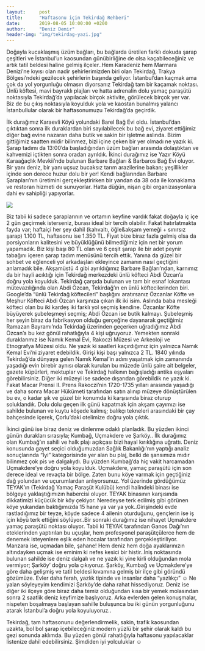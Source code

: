 ```yaml
---
layout:     post
title:      "Haftasonu için Tekirdağ Rehberi"
date:       2019-08-05 10:00:00 +0200
author:     "Deniz Demir"
header-img: "img/tekirdag-yazi.jpg"
---
```

<p>
Doğayla kucaklaşmış üzüm bağları, bu bağlarda üretilen farklı dokuda şarap çeşitleri ve İstanbul’un kaosundan günübirliğine de olsa kaçabileceğiniz ve artık tatil beldesi haline gelmiş ilçeler..Hem Karadeniz hem Marmara Denizi’ne kıyısı olan nadir şehirlerimizden biri olan Tekirdağ, Trakya Bölgesi’ndeki gezilecek şehirlerin başında geliyor. İstanbul’dan kaçmak ama çok da yol yorgunluğu olmasın diyorsanız Tekirdağ tam bir kaçamak noktası. Ünlü köftesi, mavi bayraklı plajları ve hatta adrenalin dolu yamaç paraşütü noktasıyla Tekirdağ’da yapılacak birçok aktivite, görülecek birçok yer var. Biz de bu çıkış noktasıyla koyulduk yola ve kaostan bunalmış yalancı İstanbullular olarak bir haftasonumuzu Tekirdağ’da geçirdik.
</p>

<p> 
İlk durağımız Karaevli Köyü yolundaki Barel Bağ Evi oldu. İstanbul’dan çıktıktan sonra ilk duraklardan biri sayılabilecek bu bağ evi, ziyaret ettiğimiz diğer bağ evine nazaran daha butik ve sakin bir işletme aslında. Bizim gittiğimiz saatten midir bilinmez, bizi içine çeken bir yer olmadı ne yazık ki. Şarap tadımı da 13:00’da başladığından üzüm bağları arasında dolaştıktan ve kahvemizi içtikten sonra oradan ayrıldık. İkinci durağımız ise Yazır Köyü Karaağaçlık Mevkii’nde bulunan Barbare Bağları & Barbaros Bağ Evi oluyor. Bir yanı deniz, bir yanı uçsuz bucaksız tarım arazilerine bakan; yeşillikler içinde son derece huzur dolu bir yer! Kendi bağlarından Barbare Şarapları’nın üretimini gerçekleştirirken bir yandan da 38 oda ile konaklama ve restoran hizmeti de sunuyorlar. Hatta düğün, nişan gibi organizasyonlara dahi ev sahipliği yapıyorlar. 
</p>
<p>
  <img src="/travelb/img/barbare-org.jpg">
</p>
<p> Biz tabii ki sadece şaraplarının ve ortamın keyfine vardık fakat doğayla iç içe 2 gün geçirmek isterseniz, burası ideal bir tercih olabilir. Fakat hatırlatmakta fayda var; haftaiçi her şey dahil (kahvaltı, öğle&akşam yemeği + sınırsız şarap) 1.100 TL, haftasonu ise 1.350 TL. Fiyat bize biraz fazla gelmiş olsa da porsiyonların kalitesini ve büyüklüğünü bilmediğimiz için net bir yorum yapamadık. Biz kişi başı 80 TL olan ve 6 çeşit şarap ile bir adet peynir tabağını içeren şarap tadım menüsünü tercih ettik. Yanına da güzel bir sohbet ve eğlenceli yol arkadaşları ekleyince zamanın nasıl geçtiğini anlamadık bile. Akşamüstü 4 gibi ayrıldığımız Barbare Bağları’ndan, karnımız da bir hayli acıktığı için Tekirdağ merkezdeki ünlü köfteci Abdi Özcan’a doğru yola koyulduk. Tekirdağ çarşıda bulunan ve tam bir esnaf lokantası mütevazılığında olan Abdi Özcan, Tekirdağ’ın en ünlü köftecilerinden biri. Google’da “ünlü Tekirdağ köftecileri” başlığını aratırsanız Özcanlar Köfte ve Meşhur Köfteci Abdi Özcan karşınıza çıkan ilk iki isim. Aslında baba mesleği köfteci olan bu iki kardeş iki farklı yol seçmiş kendine. Özcanlar Köfte büyüyerek şubeleşmeyi seçmiş; Abdi Özcan ise butik kalmayı. Şubeleşmiş her şeyin biraz da fabrikasyon olduğu gerçeğine dayanarak geçtiğimiz Ramazan Bayramı’nda Tekirdağ üzerinden geçerken uğradığımız Abdi Özcan’a bu kez gönül rahatlığıyla 4 kişi uğruyoruz. Yemekten sonraki duraklarımız ise Namık Kemal Evi, Rakoczi Müzesi ve Arkeoloji ve Etnografya Müzesi oldu. Ne yazık ki saatleri kaçırdığımız için yalnızca Namık Kemal Evi’ni ziyaret edebildik. Girişi kişi başı yalnızca 2 TL. 1840 yılında Tekirdağ’da dünyaya gelen Namık Kemal’in adını yaşatmak için zamanında yaşadığı evin birebir aynısı olarak kurulan bu müzede ünlü şaire ait belgeler, gazete küpürleri, mektuplar ve Tekirdağ halkının bağışladığı antika eşyaları görebilirsiniz. Diğer iki müzeyi ise sadece dışarıdan görebildik ne yazık ki. Fakat Macar Prensi II. Prens Rakoczi’nin 1720-1735 yılları arasında yaşadığı ve daha sonra Macar Hükümeti tarafından satın alınıp müzeye dönüştürülen bu ev, o kadar şık ve güzel bir konumda ki karşısında biraz oturup soluklandık. Dolu dolu geçen ilk günü kapatmak için akşam çayımızı ise sahilde bulunan ve kuytu köşede kalmış; balıkçı tekneleri arasındaki bir çay bahçesinde içerek, Çorlu’daki otelimize doğru yola çıktık.
</p>

<p>
İkinci günü ise biraz deniz ve dinlenme odaklı planladık. Bu yüzden ikinci günün durakları sırasıyla; Kumbağ, Uçmakdere ve Şarköy.. İlk durağımız olan Kumbağ’ın sahili ve halk plajı açıkçası bizi hayal kırıklığına uğrattı. Deniz konusunda gayet seçici olduğumuzdan Sağlık Bakanlığı’nın yaptığı analiz sonuçlarında “İyi” kategorisinde yer alan bu plaj, belki de şansımıza mıdır bilinmez çok pis ve dalgalıydı. Bu yüzden Kumbağ’da hiç vakit harcamadan Uçmakdere’ye doğru yola koyulduk. Uçmakdere, yamaç paraşütü için son derece ideal ve revaçta bir bölge. Zaten bunu köye varmak için geçtiğiniz dağ yolundan ve uçurumlardan anlıyorsunuz. Yol üzerinde gördüğümüz TEYAK’ın (Tekirdağ Yamaç Paraşüt Kulübü) kendi halindeki binası ise bölgeye yaklaştığımızın habercisi oluyor. TEYAK binasının karşısında dikkatimizi küçücük bir köy çekiyor. Neredeyse terk edilmiş gibi görünen köye yukarıdan baktığımızda 15 hane ya var ya yok..Girişindeki evde rastladığımız bir teyze, köyde sadece 4 ailenin oturduğunu,  gençlerin ise iş için köyü terk ettiğini söylüyor..Bir sonraki durağımız ise nihayet Uçmakdere yamaç paraşütü noktası oluyor. Tabii ki TEYAK tarafından Ganos Dağı’nın eteklerinden yaptırılan bu uçuşlar, hem profesyonel paraşütçülerce hem de denemek isteyenlere eşlik eden hocalar tarafından gerçekleştiriliyor. Manzara ise, uçmadan bile, şahane! Hem deniz hem doğa ayaklarınızın altındayken uçmak ise eminim ki nefes kesici bir histir..İniş noktasında bulunan sahilde ise deniz dalgalı ve ne yazık ki yine kirli olduğundan mola vermiyor; Şarköy’ doğru yola çıkıyoruz. Şarköy, Kumbağ ve Uçmakdere’ye göre daha gelişmiş ve tatil beldesi kıvamına gelmiş bir ilçe gibi göründü gözümüze. Evler daha ferah, yazlık tipinde ve insanlar daha “yazlıkçı” ☺ Ne yalan söyleyeyim kendimizi Şarköy’de daha rahat hissediyoruz. Deniz ise diğer iki ilçeye göre biraz daha temiz olduğundan kısa bir yemek molasından sonra 2 saatlik deniz keyfimize başlıyoruz. Arka evlerden gelen konuşmalar, nispeten boşalmaya başlayan sahille buluşunca bu iki günün yorgunluğunu atarak İstanbul’a doğru yola koyuluyoruz.. 
</p>

<p>
Tekirdağ, tam haftasonunu değerlendirmelik, sakin, trafik kaosundan uzakta, bol bol şarap içebileceğiniz modern yüzlü bir şehir olarak kaldı bu gezi sonunda aklımda. Bu yüzden gönül rahatlığıyla haftasonu yapılacaklar listenize dahil edebilirsiniz. Şimdiden iyi yolculuklar ☺
</p>
